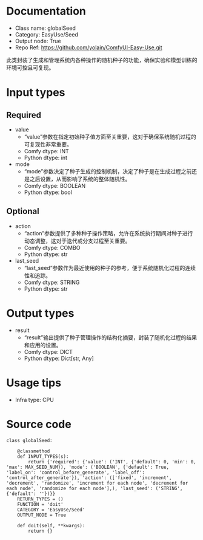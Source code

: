 # Documentation
- Class name: globalSeed
- Category: EasyUse/Seed
- Output node: True
- Repo Ref: https://github.com/yolain/ComfyUI-Easy-Use.git

此类封装了生成和管理系统内各种操作的随机种子的功能，确保实验和模型训练的环境可控且可复现。

# Input types
## Required
- value
    - “value”参数在指定初始种子值方面至关重要，这对于确保系统随机过程的可复现性非常重要。
    - Comfy dtype: INT
    - Python dtype: int
- mode
    - “mode”参数决定了种子生成的控制机制，决定了种子是在生成过程之前还是之后设置，从而影响了系统的整体随机性。
    - Comfy dtype: BOOLEAN
    - Python dtype: bool
## Optional
- action
    - “action”参数提供了多种种子操作策略，允许在系统执行期间对种子进行动态调整，这对于迭代或分支过程至关重要。
    - Comfy dtype: COMBO
    - Python dtype: str
- last_seed
    - “last_seed”参数作为最近使用的种子的参考，便于系统随机化过程的连续性和追踪。
    - Comfy dtype: STRING
    - Python dtype: str

# Output types
- result
    - “result”输出提供了种子管理操作的结构化摘要，封装了随机化过程的结果和应用的设置。
    - Comfy dtype: DICT
    - Python dtype: Dict[str, Any]

# Usage tips
- Infra type: CPU

# Source code
```
class globalSeed:

    @classmethod
    def INPUT_TYPES(s):
        return {'required': {'value': ('INT', {'default': 0, 'min': 0, 'max': MAX_SEED_NUM}), 'mode': ('BOOLEAN', {'default': True, 'label_on': 'control_before_generate', 'label_off': 'control_after_generate'}), 'action': (['fixed', 'increment', 'decrement', 'randomize', 'increment for each node', 'decrement for each node', 'randomize for each node'],), 'last_seed': ('STRING', {'default': ''})}}
    RETURN_TYPES = ()
    FUNCTION = 'doit'
    CATEGORY = 'EasyUse/Seed'
    OUTPUT_NODE = True

    def doit(self, **kwargs):
        return {}
```